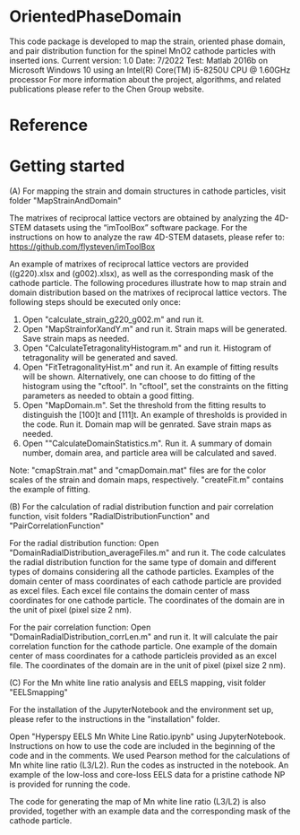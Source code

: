 # OrientedPhaseDomain

This code package is developed to map the strain, oriented phase domain, and pair distribution function for the spinel MnO2 cathode particles with inserted ions.
Current version: 1.0
Date: 7/2022
Test: Matlab 2016b on Microsoft Windows 10 using an Intel(R) Core(TM) i5-8250U CPU @ 1.60GHz processor
For more information about the project, algorithms, and related publications please refer to the Chen Group website.

# Reference

# Getting started

(A) For mapping the strain and domain structures in cathode particles, visit folder "MapStrainAndDomain"

The matrixes of reciprocal lattice vectors are obtained by analyzing the 4D-STEM datasets using the “imToolBox” software package. For the instructions on how to analyze the raw 4D-STEM datasets, please refer to: https://github.com/flysteven/imToolBox

An example of matrixes of reciprocal lattice vectors are provided ((g220).xlsx and (g002).xlsx), as well as the corresponding mask of the cathode particle. The following procedures illustrate how to map strain and domain distribution based on the matrixes of reciprocal lattice vectors. The following steps should be executed only once:

1. Open "calculate_strain_g220_g002.m" and run it.
2. Open "MapStrainforXandY.m" and run it. Strain maps will be generated. Save strain maps as needed.
3. Open "CalculateTetragonalityHistogram.m" and run it. Histogram of tetragonality will be generated and saved.
4. Open "FitTetragonalityHist.m" and run it. An example of fitting results will be shown. Alternatively, one can choose to do fitting of the histogram using the "cftool". In "cftool", set the constraints on the fitting parameters as needed to obtain a good fitting. 
5. Open "MapDomain.m". Set the threshold from the fitting results to distinguish the [100]t and [111]t. An example of thresholds is provided in the code. Run it. Domain map will be genrated. Save strain maps as needed.
6. Open ""CalculateDomainStatistics.m". Run it. A summary of domain number, domain area, and particle area will be calculated and saved.

Note: "cmapStrain.mat" and "cmapDomain.mat" files are for the color scales of the strain and domain maps, respectively. "createFit.m" contains the example of fitting.

(B) For the calculation of radial distribution function and pair correlation function, visit folders "RadialDistributionFunction" and "PairCorrelationFunction"

For the radial distribution function: Open "DomainRadialDistribution_averageFiles.m" and run it. The code calculates the radial distribution function for the same type of domain and different types of domains considering all the cathode particles. Examples of the domain center of mass coordinates of each cathode particle are provided as excel files. Each excel file contains the domain center of mass coordinates for one cathode particle. The coordinates of the domain are in the unit of pixel (pixel size 2 nm). 

For the pair correlation function: Open "DomainRadialDistribution_corrLen.m" and run it. It will calculate the pair correlation function for the cathode particle. One example of the domain center of mass coordinates for a cathode particleis provided as an excel file. The coordinates of the domain are in the unit of pixel (pixel size 2 nm).

(C) For the Mn white line ratio analysis and EELS mapping, visit folder "EELSmapping"

For the installation of the JupyterNotebook and the environment set up, please refer to the instructions in the "installation" folder.

Open "Hyperspy EELS Mn White Line Ratio.ipynb" using JupyterNotebook. Instructions on how to use the code are included in the beginning of the code and in the comments. We used Pearson method for the calculations of Mn white line ratio (L3/L2). Run the codes as instructed in the notebook. An example of the low-loss and core-loss EELS data for a pristine cathode NP is provided for running the code.

The code for generating the map of Mn white line ratio (L3/L2) is also provided, together with an example data and the corresponding mask of the cathode particle.
